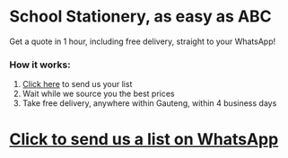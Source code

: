 # School Stationery, as easy as ABC

Get a quote in 1 hour, including free delivery, straight to your WhatsApp!

### How it works:
1. [Click here](https://wa.me/27607411481?text=I%20would%20like%20a%20quote%20for%20school%20stationery) to send us your list
2. Wait while we source you the best prices
3. Take free delivery, anywhere within Gauteng, within 4 business days

# [Click to send us a list on WhatsApp](https://wa.me/27607411481?text=I%20would%20like%20a%20quote%20for%20school%20stationery)
